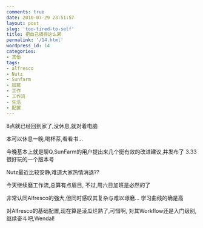 ```yaml
---
comments: true
date: 2010-07-29 23:51:57
layout: post
slug: 'too-tired-to-self'
title: 把自己搞得这么累
permalink: '/14.html'
wordpress_id: 14
categories:
- 其他
tags:
- alfresco
- Nutz
- Sunfarm
- 加班
- 工作
- 工作流
- 生活
- 配置
---
```


8点就已经回到家了,没休息,就对着电脑

本可以休息一晚,喝杯茶,看看书...

今晚基本上就是聊Q,SunFarm的用户提出来几个挺有效的改进建议,并发布了 3.33 很好玩的一个版本号

Nutz最近比较安静,难道大家热情消退??

今天继续磨工作流,总算有点眉目, 不过,周六日加班是必然的了

非常认同Alfresco的强大,但同时感叹其复杂与难以琢磨... 学习曲线的确是高

对Alfresco的基础配置,现在算是滚瓜烂熟了,可惜啊, 对其Workflow还是入门级别,继续奋斗吧,Wendal!
